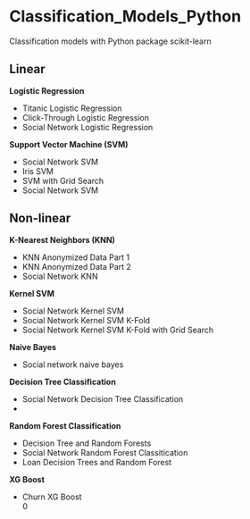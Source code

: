 # Classification_Models_Python
Classification models with Python package scikit-learn

## Linear

**Logistic Regression** 
- Titanic Logistic Regression  
- Click-Through Logistic Regression  
- Social Network Logistic Regression

**Support Vector Machine (SVM)**
- Social Network SVM
- Iris SVM    
- SVM with Grid Search 
- Social Network SVM

## Non-linear

**K-Nearest Neighbors (KNN)**  
- KNN Anonymized Data Part 1
- KNN Anonymized Data Part 2
- Social Network KNN  

**Kernel SVM**
- Social Network Kernel SVM   
- Social Network Kernel SVM K-Fold
- Social Network Kernel SVM K-Fold with Grid Search



**Naive Bayes**  
- Social network naive bayes
 
 
 **Decision Tree Classification**    
 - Social Network Decision Tree Classification  
 -

 **Random Forest Classification**  
 - Decision Tree and Random Forests    
 - Social Network Random Forest Classitication
 - Loan Decision Trees and Random Forest
 
 **XG Boost**
 - Churn XG Boost  
 0 
 
